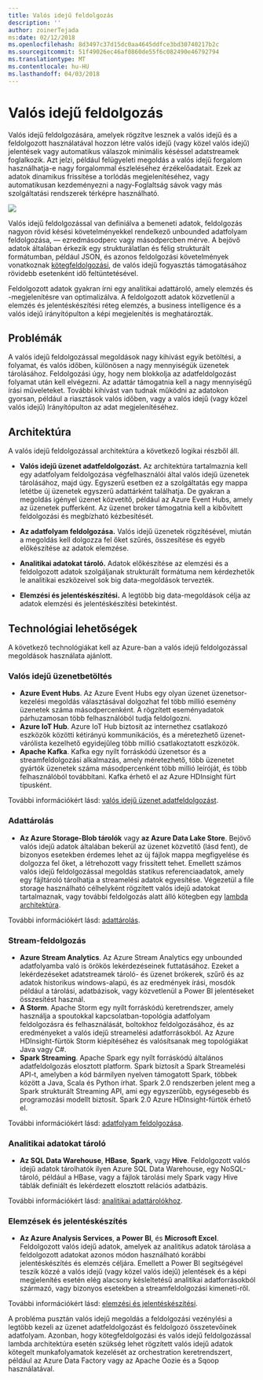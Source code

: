 ```yaml
---
title: Valós idejű feldolgozás
description: ''
author: zoinerTejada
ms:date: 02/12/2018
ms.openlocfilehash: 8d3497c37d15dc0aa4645ddfce3bd30740217b2c
ms.sourcegitcommit: 51f49026ec46af0860de55f6c082490e46792794
ms.translationtype: MT
ms.contentlocale: hu-HU
ms.lasthandoff: 04/03/2018
---
```

# <a name="real-time-processing"></a>Valós idejű feldolgozás

Valós idejű feldolgozására, amelyek rögzítve lesznek a valós idejű és a feldolgozott használatával hozzon létre valós idejű (vagy közel valós idejű) jelentések vagy automatikus válaszok minimális késéssel adatstreamek foglalkozik. Azt jelzi, például felügyeleti megoldás a valós idejű forgalom használhatja-e nagy forgalommal észleléséhez érzékelőadatait. Ezek az adatok dinamikus frissítése a torlódás megjelenítéséhez, vagy automatikusan kezdeményezni a nagy-Foglaltság sávok vagy más szolgáltatási rendszerek térképre használható.

![](./images/real-time-pipeline.png)

Valós idejű feldolgozással van definiálva a bemeneti adatok, feldolgozás nagyon rövid késési követelményekkel rendelkező unbounded adatfolyam feldolgozása, &mdash; ezredmásodperc vagy másodpercben mérve. A bejövő adatok általában érkezik egy strukturálatlan és félig strukturált formátumban, például JSON, és azonos feldolgozási követelmények vonatkoznak [kötegfeldolgozási](./batch-processing.md), de valós idejű fogyasztás támogatásához rövidebb esetenként idő feltüntetésével.

Feldolgozott adatok gyakran írni egy analitikai adattároló, amely elemzés és -megjelenítésre van optimalizálva. A feldolgozott adatok közvetlenül a elemzés és jelentéskészítési réteg elemzés, a business intelligence és a valós idejű irányítópulton a képi megjelenítés is meghatározták.

## <a name="challenges"></a>Problémák

A valós idejű feldolgozással megoldások nagy kihívást egyik betöltési, a folyamat, és valós időben, különösen a nagy mennyiségük üzenetek tárolásához. Feldolgozási úgy, hogy nem blokkolja az adatfeldolgozást folyamat után kell elvégezni. Az adattár támogatnia kell a nagy mennyiségű írási műveleteket. További kihívást van tudnak működni az adatokon gyorsan, például a riasztások valós időben, vagy a valós idejű (vagy közel valós idejű) Irányítópulton az adat megjelenítéséhez.

## <a name="architecture"></a>Architektúra

A valós idejű feldolgozással architektúra a következő logikai részből áll.

- **Valós idejű üzenet adatfeldolgozást.** Az architektúra tartalmaznia kell egy adatfolyam feldolgozása végfelhasználói által valós idejű üzenetek tárolásához, majd úgy. Egyszerű esetben ez a szolgáltatás egy mappa letétbe új üzenetek egyszerű adattárként találhatja. De gyakran a megoldás igényel üzenet közvetítő, például az Azure Event Hubs, amely az üzenetek pufferként. Az üzenet broker támogatnia kell a kibővített feldolgozási és megbízható kézbesítését.

- **Az adatfolyam feldolgozása.** Valós idejű üzenetek rögzítésével, miután a megoldás kell dolgozza fel őket szűrés, összesítése és egyéb előkészítése az adatok elemzése.

- **Analitikai adatokat tároló.** Adatok előkészítése az elemzési és a feldolgozott adatok szolgáljanak strukturált formátuma nem kérdezhetők le analitikai eszközeivel sok big data-megoldások tervezték. 

- **Elemzési és jelentéskészítési.** A legtöbb big data-megoldások célja az adatok elemzési és jelentéskészítési betekintést. 

## <a name="technology-choices"></a>Technológiai lehetőségek

A következő technológiákat kell az Azure-ban a valós idejű feldolgozással megoldások használata ajánlott.

### <a name="real-time-message-ingestion"></a>Valós idejű üzenetbetöltés

- **Azure Event Hubs**. Az Azure Event Hubs egy olyan üzenet üzenetsor-kezelési megoldás választásával dolgozhat fel több millió esemény üzenetek száma másodpercenként. A rögzített eseményadatok párhuzamosan több felhasználóból tudja feldolgozni.
- **Azure IoT Hub**. Azure IoT Hub biztosít az internethez csatlakozó eszközök közötti kétirányú kommunikációs, és a méretezhető üzenet-várólista kezelhető egyidejűleg több millió csatlakoztatott eszközök.
- **Apache Kafka**. Kafka egy nyílt forráskódú üzenetsor és a streamfeldolgozási alkalmazás, amely méretezhető, több üzenetet gyártók üzenetek száma másodpercenként több millió leíróját, és több felhasználóból továbbítani. Kafka érhető el az Azure HDInsight fürt típusként.

További információkért lásd: [valós idejű üzenet adatfeldolgozást](../technology-choices/real-time-ingestion.md).

### <a name="data-storage"></a>Adattárolás

- **Az Azure Storage-Blob tárolók** vagy **az Azure Data Lake Store**. Bejövő valós idejű adatok általában bekerül az üzenet közvetítő (lásd fent), de bizonyos esetekben érdemes lehet az új fájlok mappa megfigyelése és dolgozza fel őket, a létrehozott vagy frissített tehet. Emellett számos valós idejű feldolgozással megoldás statikus referenciaadatok, amely egy fájltároló tárolhatja a streamelési adatok egyesítése. Végezetül a file storage használható célhelyként rögzített valós idejű adatokat tartalmaznak, vagy további feldolgozás alatt álló kötegben egy [lambda architektúra](../big-data/index.md#lambda-architecture).

További információkért lásd: [adattárolás](../technology-choices/data-storage.md).

### <a name="stream-processing"></a>Stream-feldolgozás

- **Azure Stream Analytics**. Az Azure Stream Analytics egy unbounded adatfolyamba való is örökös lekérdezéseinek futtatásához. Ezeket a lekérdezéseket adatstreamek tároló- és üzenet brókerek, szűrő és az adatok historikus windows-alapú, és az eredmények írási, mosdók például a tárolási, adatbázisok, vagy közvetlenül a Power BI jelentéseket összesítést használ.
- **A Storm**. Apache Storm egy nyílt forráskódú keretrendszer, amely használja a spoutokkal kapcsolatban-topológia adatfolyam feldolgozásra és felhasználását, boltokhoz feldolgozásához, és az eredményeket a valós idejű streamelési adatforrásokból. Az Azure HDInsight-fürtök Storm kiépítéséhez és valósítsanak meg topológiákat Java vagy C#.
- **Spark Streaming**. Apache Spark egy nyílt forráskódú általános adatfeldolgozás elosztott platform. Spark biztosít a Spark Streamelési API-t, amelyben a kód bármilyen nyelven támogatott Spark, többek között a Java, Scala és Python írhat. Spark 2.0 rendszerben jelent meg a Spark strukturált Streaming API, ami egy egyszerűbb, egységesebb és programozási modellt biztosít. Spark 2.0 Azure HDInsight-fürtök érhető el.

További információkért lásd: [adatfolyam feldolgozása](../technology-choices/stream-processing.md).

### <a name="analytical-data-store"></a>Analitikai adatokat tároló

- **Az SQL Data Warehouse**, **HBase**, **Spark**, vagy **Hive**. Feldolgozott valós idejű adatok tárolhatók ilyen Azure SQL Data Warehouse, egy NoSQL-tároló, például a HBase, vagy a fájlok tárolási mely Spark vagy Hive táblák definiált és lekérdezett elosztott relációs adatbázis.

További információkért lásd: [analitikai adattárolókhoz](../technology-choices/analytical-data-stores.md).

### <a name="analytics-and-reporting"></a>Elemzések és jelentéskészítés

- **Az Azure Analysis Services**, **a Power BI**, és **Microsoft Excel**. Feldolgozott valós idejű adatok, amelyek az analitikus adatok tárolása a feldolgozott adatokat azonos módon használható korábbi jelentéskészítés és elemzés céljára. Emellett a Power BI segítségével teszik közzé a valós idejű (vagy közel valós idejű) jelentések és a képi megjelenítés esetén elég alacsony késleltetésű analitikai adatforrásokból származó, vagy bizonyos esetekben a streamfeldolgozási kimeneti-ről.

További információkért lásd: [elemzési és jelentéskészítési](../technology-choices/analysis-visualizations-reporting.md).

A probléma pusztán valós idejű megoldás a feldolgozási vezénylési a legtöbb kezeli az üzenet adatfeldolgozást és feldolgozó összetevőinek adatfolyam. Azonban, hogy kötegfeldolgozási és valós idejű feldolgozással lambda architektúra esetén szükség lehet rögzített valós idejű adatok kötegelt munkafolyamatok kezelését az orchestration keretrendszert, például az Azure Data Factory vagy az Apache Oozie és a Sqoop használatával.

